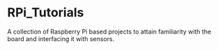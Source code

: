 # RPi_Tutorials
A collection of Raspberry Pi based projects to attain familiarity with the board and interfacing it with sensors.
